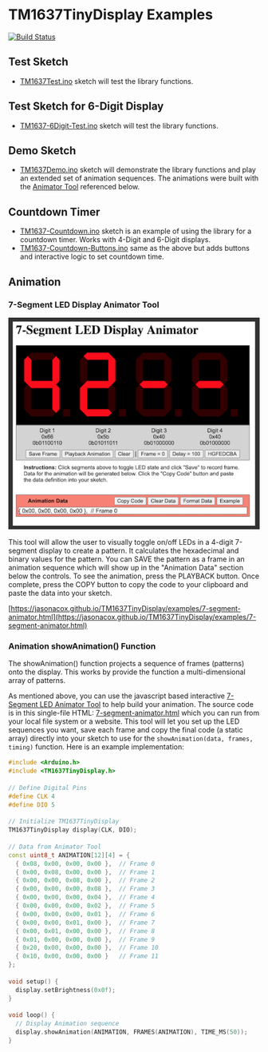 # TM1637TinyDisplay Examples
[![Build Status](https://github.com/jasonacox/TM1637TinyDisplay/actions/workflows/sketch.yml/badge.svg)](https://github.com/jasonacox/TM1637TinyDisplay/actions/workflows/sketch.yml)

## Test Sketch
* [TM1637Test.ino](TM1637Test/TM1637Test.ino) sketch will test the library functions.

## Test Sketch for 6-Digit Display
* [TM1637-6Digit-Test.ino](TM1637-6Digit-Test/TM1637-6Digit-Test.ino) sketch will test the library functions.

## Demo Sketch
* [TM1637Demo.ino](TM1637Demo/TM1637Demo.ino) sketch will demonstrate the library functions
and play an extended set of animation sequences.  The animations were built with the [Animator Tool](https://jasonacox.github.io/TM1637TinyDisplay/examples/7-segment-animator.html) referenced below.

## Countdown Timer
* [TM1637-Countdown.ino](TM1637-Countdown/TM1637-Countdown.ino) sketch is an example of using the library for a countdown timer. Works with 4-Digit and 6-Digit displays.
* [TM1637-Countdown-Buttons.ino](TM1637-Countdown-Buttons/TM1637-Countdown-Buttons.ino) same as the above but adds buttons and interactive logic to set countdown time.

## Animation

### 7-Segment LED Display Animator Tool
![Animator Tool](AnimatorToolThumb.png)

This tool will allow the user to visually toggle on/off LEDs in a 4-digit
7-segment display to create a pattern.  It calculates the hexadecimal and binary
values for the pattern.  You can SAVE the pattern as a frame in an
animation sequence which will show up in the "Animation Data" section below 
the controls. To see the animation, press the PLAYBACK button. Once
complete, press the COPY button to copy the code to your clipboard and paste the data
into your sketch. 

[https://jasonacox.github.io/TM1637TinyDisplay/examples/7-segment-animator.html](https://jasonacox.github.io/TM1637TinyDisplay/examples/7-segment-animator.html)

### Animation showAnimation() Function
The showAnimation() function projects a sequence of frames (patterns) onto the display.  This works by provide the function a multi-dimensional array of patterns.  

As mentioned above, you can use the javascript based interactive [7-Segment LED Animator Tool](https://jasonacox.github.io/TM1637TinyDisplay/examples/7-segment-animator.html) to help build your animation. The source code is in this single-file HTML: [7-segment-animator.html](7-segment-animator.html) which you can run from your local file system or a website.  This tool will let you set up the LED sequences you want, save each frame and copy the final code (a static array) directly into your sketch to use for the `showAnimation(data, frames, timing)` function.  Here is an example implementation:

```cpp
#include <Arduino.h>
#include <TM1637TinyDisplay.h>

// Define Digital Pins
#define CLK 4
#define DIO 5

// Initialize TM1637TinyDisplay
TM1637TinyDisplay display(CLK, DIO);

// Data from Animator Tool
const uint8_t ANIMATION[12][4] = {
  { 0x08, 0x00, 0x00, 0x00 },  // Frame 0
  { 0x00, 0x08, 0x00, 0x00 },  // Frame 1
  { 0x00, 0x00, 0x08, 0x00 },  // Frame 2
  { 0x00, 0x00, 0x00, 0x08 },  // Frame 3
  { 0x00, 0x00, 0x00, 0x04 },  // Frame 4
  { 0x00, 0x00, 0x00, 0x02 },  // Frame 5
  { 0x00, 0x00, 0x00, 0x01 },  // Frame 6
  { 0x00, 0x00, 0x01, 0x00 },  // Frame 7
  { 0x00, 0x01, 0x00, 0x00 },  // Frame 8
  { 0x01, 0x00, 0x00, 0x00 },  // Frame 9
  { 0x20, 0x00, 0x00, 0x00 },  // Frame 10
  { 0x10, 0x00, 0x00, 0x00 }   // Frame 11
};

void setup() {
  display.setBrightness(0x0f);
}

void loop() {
  // Display Animation sequence
  display.showAnimation(ANIMATION, FRAMES(ANIMATION), TIME_MS(50));
}
```
